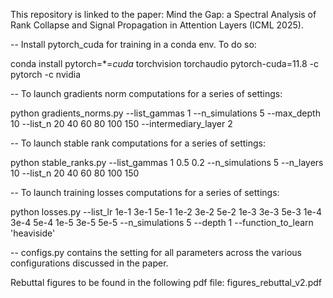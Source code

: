 This repository is linked to the paper: Mind the Gap: a Spectral Analysis of Rank Collapse and Signal Propagation in Attention Layers (ICML 2025).

-- Install pytorch_cuda for training in a conda env. To do so:

conda install pytorch=*=*cuda* torchvision torchaudio pytorch-cuda=11.8 -c pytorch -c nvidia 

-- To launch gradients norm computations for a series of settings:

python gradients_norms.py --list_gammas 1 --n_simulations 5 --max_depth 10 --list_n 20 40 60 80 100 150 --intermediary_layer 2

-- To launch stable rank computations for a series of settings:

python stable_ranks.py --list_gammas 1 0.5 0.2 --n_simulations 5 --n_layers 10 --list_n 20 40 60 80 100 150

-- To launch training losses computations for a series of settings:

python losses.py --list_lr 1e-1 3e-1 5e-1 1e-2 3e-2 5e-2 1e-3 3e-3 5e-3 1e-4 3e-4 5e-4 1e-5 3e-5 5e-5 --n_simulations 5 --depth 1 --function_to_learn 'heaviside'

-- configs.py contains the setting for all parameters across the various configurations discussed in the paper.

Rebuttal figures to be found in the following pdf file: figures_rebuttal_v2.pdf
